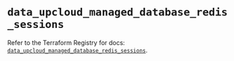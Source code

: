 # `data_upcloud_managed_database_redis_sessions`

Refer to the Terraform Registry for docs: [`data_upcloud_managed_database_redis_sessions`](https://registry.terraform.io/providers/upcloudltd/upcloud/5.8.1/docs/data-sources/managed_database_redis_sessions).
